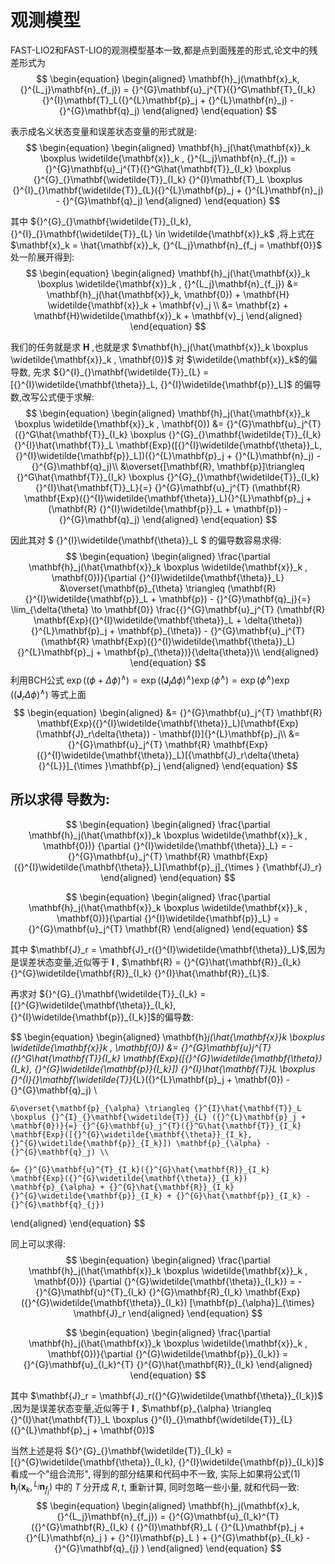 # 观测模型
FAST-LIO2和FAST-LIO的观测模型基本一致,都是点到面残差的形式,论文中的残差形式为
$$
\begin{equation}
  \begin{aligned}
    \mathbf{h}_j(\mathbf{x}_k, {}^{L_j}\mathbf{n}_{f_j}) = {}^{G}\mathbf{u}_j^{T}({}^G\mathbf{T}_{I_k} {}^{I}\mathbf{T}_L({}^{L}\mathbf{p}_j + {}^{L}\mathbf{n}_j) - {}^{G}\mathbf{q}_j)
  \end{aligned}
\end{equation}
$$

表示成名义状态变量和误差状态变量的形式就是:
$$
\begin{equation}
  \begin{aligned}
    \mathbf{h}_j(\hat{\mathbf{x}}_k \boxplus \widetilde{\mathbf{x}}_k  , {}^{L_j}\mathbf{n}_{f_j}) = {}^{G}\mathbf{u}_j^{T}({}^G\hat{\mathbf{T}}_{I_k} \boxplus {}^{G}_{}\mathbf{\widetilde{T}}_{I_k} {}^{I}\mathbf{T}_L \boxplus {}^{I}_{}\mathbf{\widetilde{T}}_{L}({}^{L}\mathbf{p}_j + {}^{L}\mathbf{n}_j) - {}^{G}\mathbf{q}_j)
  \end{aligned}
\end{equation}
$$

其中 ${}^{G}_{}\mathbf{\widetilde{T}}_{I_k}, {}^{I}_{}\mathbf{\widetilde{T}}_{L} \in \widetilde{\mathbf{x}}_k$ ,将上式在 $\mathbf{x}_k = \hat{\mathbf{x}}_k,  {}^{L_j}\mathbf{n}_{f_j = \mathbf{0}}$ 处一阶展开得到:
$$
\begin{equation}
  \begin{aligned}
    \mathbf{h}_j(\hat{\mathbf{x}}_k \boxplus \widetilde{\mathbf{x}}_k  , {}^{L_j}\mathbf{n}_{f_j}) &= \mathbf{h}_j(\hat{\mathbf{x}}_k, \mathbf{0}) + \mathbf{H} \widetilde{\mathbf{x}}_k + \mathbf{v}_j \\
    &= \mathbf{z} + \mathbf{H}\widetilde{\mathbf{x}}_k + \mathbf{v}_j
  \end{aligned}
\end{equation}
$$

我们的任务就是求 $\mathbf{H}$ ,也就是求 $\mathbf{h}_j(\hat{\mathbf{x}}_k \boxplus \widetilde{\mathbf{x}}_k  , \mathbf{0})$ 对 $\widetilde{\mathbf{x}}_k$的偏导数,
先求 ${}^{I}_{}\mathbf{\widetilde{T}}_{L} = [{}^{I}\widetilde{\mathbf{\theta}}_L, {}^{I}\widetilde{\mathbf{p}}_L]$ 的偏导数,改写公式便于求解:
$$
\begin{equation}
  \begin{aligned}
    \mathbf{h}_j(\hat{\mathbf{x}}_k \boxplus \widetilde{\mathbf{x}}_k  , \mathbf{0}) &= {}^{G}\mathbf{u}_j^{T}({}^G\hat{\mathbf{T}}_{I_k} \boxplus {}^{G}_{}\mathbf{\widetilde{T}}_{I_k} {}^{I}\hat{\mathbf{T}}_L \mathbf{Exp}([{}^{I}\widetilde{\mathbf{\theta}}_L, {}^{I}\widetilde{\mathbf{p}}_L])({}^{L}\mathbf{p}_j + {}^{L}\mathbf{n}_j) - {}^{G}\mathbf{q}_j)\\
    &\overset{[\mathbf{R}, \mathbf{p}]\triangleq {}^G\hat{\mathbf{T}}_{I_k} \boxplus {}^{G}_{}\mathbf{\widetilde{T}}_{I_k} {}^{I}\hat{\mathbf{T}}_L}{=} {}^{G}\mathbf{u}_j^{T} (\mathbf{R} \mathbf{Exp}({}^{I}\widetilde{\mathbf{\theta}}_L){}^{L}\mathbf{p}_j + (\mathbf{R} {}^{I}\widetilde{\mathbf{p}}_L + \mathbf{p}) - {}^{G}\mathbf{q}_j)
  \end{aligned}
\end{equation}
$$

因此其对 $ {}^{I}\widetilde{\mathbf{\theta}}_L $ 的偏导数容易求得:
$$
\begin{equation}
  \begin{aligned}
    \frac{\partial \mathbf{h}_j(\hat{\mathbf{x}}_k \boxplus \widetilde{\mathbf{x}}_k  , \mathbf{0})}{\partial {}^{I}\widetilde{\mathbf{\theta}}_L} &\overset{\mathbf{p}_{\theta} \triangleq (\mathbf{R} {}^{I}\widetilde{\mathbf{p}}_L + \mathbf{p}) - {}^{G}\mathbf{q}_j}{=} \lim_{\delta{\theta} \to \mathbf{0}}   \frac{{}^{G}\mathbf{u}_j^{T} (\mathbf{R} \mathbf{Exp}({}^{I}\widetilde{\mathbf{\theta}}_L + \delta{\theta}){}^{L}\mathbf{p}_j + \mathbf{p}_{\theta}) - {}^{G}\mathbf{u}_j^{T} (\mathbf{R} \mathbf{Exp}({}^{I}\widetilde{\mathbf{\theta}}_L){}^{L}\mathbf{p}_j + \mathbf{p}_{\theta})}{\delta{\theta}}\\
  \end{aligned}
\end{equation}
$$
利用BCH公式 $\exp\left((\phi+\Delta\phi)^{\wedge}\right)=\exp\left((\boldsymbol{J}_l\Delta\phi)^{\wedge}\right)\exp\left(\phi^{\wedge}\right)=\exp\left(\phi^{\wedge}\right)\exp\left((\boldsymbol{J}_r\Delta\phi)^{\wedge}\right)$ 等式上面
$$
\begin{equation}
  \begin{aligned}
    &= {}^{G}\mathbf{u}_j^{T} \mathbf{R} \mathbf{Exp}({}^{I}\widetilde{\mathbf{\theta}}_L)[\mathbf{Exp}(\mathbf{J}_r\delta{\theta}) - \mathbf{I}]{}^{L}\mathbf{p}_j\\
    &= {}^{G}\mathbf{u}_j^{T} \mathbf{R} \mathbf{Exp}({}^{I}\widetilde{\mathbf{\theta}}_L)[{\mathbf{J}_r\delta{\theta}{}^{L}}]_{\times }\mathbf{p}_j
  \end{aligned}
\end{equation}
$$

## 所以求得 导数为:
$$
\begin{equation}
  \begin{aligned}
    \frac{\partial \mathbf{h}_j(\hat{\mathbf{x}}_k \boxplus \widetilde{\mathbf{x}}_k  , \mathbf{0})} {\partial {}^{I}\widetilde{\mathbf{\theta}}_L} = - {}^{G}\mathbf{u}_j^{T} \mathbf{R} \mathbf{Exp}({}^{I}\widetilde{\mathbf{\theta}}_L)[\mathbf{p}_j]_{\times } {\mathbf{J}_r}
  \end{aligned}
\end{equation}
$$

$$
\begin{equation}
  \begin{aligned}
    \frac{\partial \mathbf{h}_j(\hat{\mathbf{x}}_k \boxplus \widetilde{\mathbf{x}}_k  , \mathbf{0})}{\partial {}^{I}\widetilde{\mathbf{p}}_L} = {}^{G}\mathbf{u}_j^{T} \mathbf{R} 
  \end{aligned}
\end{equation}
$$

其中 $\mathbf{J}_r = \mathbf{J}_r({}^{I}\widetilde{\mathbf{\theta}}_L)$,因为是误差状态变量,近似等于 $\mathbf{I}$ , $\mathbf{R} = {}^{G}\hat{\mathbf{R}}_{I_k} {}^{G}\widetilde{\mathbf{R}}_{I_k} {}^{I}\hat{\mathbf{R}}_{L}$.


再求对 ${}^{G}_{}\mathbf{\widetilde{T}}_{I_k} = [{}^{G}\widetilde{\mathbf{\theta}}_{I_k}, {}^{I}\widetilde{\mathbf{p}}_{I_k}]$的偏导数:

$$
\begin{equation}
  \begin{aligned}
    \mathbf{h}_j(\hat{\mathbf{x}}_k \boxplus \widetilde{\mathbf{x}}_k  , \mathbf{0}) &= {}^{G}\mathbf{u}_j^{T}({}^G\hat{\mathbf{T}}_{I_k} \mathbf{Exp}([{}^{G}\widetilde{\mathbf{\theta}}_{I_k}, {}^{G}\widetilde{\mathbf{p}}_{I_k}])  {}^{I}\hat{\mathbf{T}}_L \boxplus {}^{I}_{}\mathbf{\widetilde{T}}_{L}({}^{L}\mathbf{p}_j + \mathbf{0}) - {}^{G}\mathbf{q}_j) \\

    &\overset{\mathbf{p}_{\alpha} \triangleq {}^{I}\hat{\mathbf{T}}_L \boxplus {}^{I}_{}\mathbf{\widetilde{T}}_{L} ({}^{L}\mathbf{p}_j + \mathbf{0})}{=} {}^{G}\mathbf{u}_j^{T}({}^G\hat{\mathbf{T}}_{I_k} \mathbf{Exp}([{}^{G}\widetilde{\mathbf{\theta}}_{I_k}, {}^{G}\widetilde{\mathbf{p}}_{I_k}]) \mathbf{p}_{\alpha} - {}^{G}\mathbf{q}_j) \\

    &= {}^{G}\mathbf{u}^{T}_{I_k}({}^{G}\hat{\mathbf{R}}_{I_k} \mathbf{Exp}({}^{G}\widetilde{\mathbf{\theta}}_{I_k}) \mathbf{p}_{\alpha} + {}^{G}\hat{\mathbf{R}}_{I_k} {}^{G}\widetilde{\mathbf{p}}_{I_k} + {}^{G}\hat{\mathbf{p}}_{I_k} - {}^{G}\mathbf{q}_{j})

  \end{aligned}
\end{equation}
$$

同上可以求得:
$$
\begin{equation}
  \begin{aligned}
    \frac{\partial \mathbf{h}_j(\hat{\mathbf{x}}_k \boxplus \widetilde{\mathbf{x}}_k  , \mathbf{0})} {\partial {}^{G}\widetilde{\mathbf{\theta}}_{I_k}} = - {}^{G}\mathbf{u}^{T}_{I_k}  {}^{G}\mathbf{R}_{I_k} \mathbf{Exp}({}^{G}\widetilde{\mathbf{\theta}}_{I_k}) [\mathbf{p}_{\alpha}]_{\times} \mathbf{J}_r
  \end{aligned}
\end{equation}
$$

$$
\begin{equation}
  \begin{aligned}
    \frac{\partial \mathbf{h}_j(\hat{\mathbf{x}}_k \boxplus \widetilde{\mathbf{x}}_k  , \mathbf{0})}{\partial {}^{G}\widetilde{\mathbf{p}}_{I_k}} = {}^{G}\mathbf{u}_{I_k}^{T} {}^{G}\hat{\mathbf{R}}_{I_k}
  \end{aligned}
\end{equation}
$$

其中 $\mathbf{J}_r = \mathbf{J}_r({}^{G}\widetilde{\mathbf{\theta}}_{I_k})$ ,因为是误差状态变量,近似等于 $\mathbf{I}$ , $\mathbf{p}_{\alpha} \triangleq {}^{I}\hat{\mathbf{T}}_L \boxplus {}^{I}_{}\mathbf{\widetilde{T}}_{L} ({}^{L}\mathbf{p}_j + \mathbf{0})$

当然上述是将 ${}^{G}_{}\mathbf{\widetilde{T}}_{I_k} = [{}^{G}\widetilde{\mathbf{\theta}}_{I_k}, {}^{I}\widetilde{\mathbf{p}}_{I_k}]$ 看成一个"组合流形", 得到的部分结果和代码中不一致, 实际上如果将公式(1) $\mathbf{h}_j(\mathbf{x}_k, {}^{L_j}\mathbf{n}_{f_j})$ 中的 $T$ 分开成 $R,t$, 重新计算, 同时忽略一些小量, 就和代码一致:
$$
\begin{equation}
  \begin{aligned}
    \mathbf{h}_j(\mathbf{x}_k, {}^{L_j}\mathbf{n}_{f_j}) = {}^{G}\mathbf{u}_{I_k}^{T} ({}^{G}\mathbf{R}_{I_k} ( {}^{I}\mathbf{R}_L ( {}^{L}\mathbf{p}_j + {}^{L}\mathbf{n}_j ) + {}^{I}\mathbf{p}_L ) + {}^{G}\mathbf{p}_{I_k} - {}^{G}\mathbf{q}_{j} )
  \end{aligned}
\end{equation}
$$

